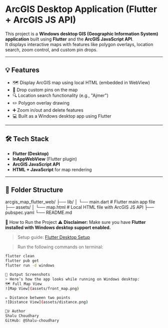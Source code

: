# ArcGIS Desktop Application (Flutter + ArcGIS JS API)

This project is a **Windows desktop GIS (Geographic Information System) application** built using **Flutter** and the **ArcGIS JavaScript API**.  
It displays interactive maps with features like polygon overlays, location search, zoom control, and custom pin drops.

---

## 💡 Features

- 🗺️ Display ArcGIS map using local HTML (embedded in WebView)
- 📍 Drop custom pins on the map
- 🔍 Location search functionality (e.g., "Ajmer")
- ✏️ Polygon overlay drawing
- ➕ Zoom in/out and delete features
- 💻 Built as a Windows desktop app using Flutter

---

## 🛠️ Tech Stack

- **Flutter (Desktop)**
- **InAppWebView** (Flutter plugin)
- **ArcGIS JavaScript API**
- **HTML + JavaScript** for map rendering

---

## 📂 Folder Structure
arcgis_map_flutter_web/
├── lib/
│ └── main.dart # Flutter main app file
├── assets/
│ └── map.html # Local HTML file with ArcGIS JS API
├── pubspec.yaml
└── README.md

🧪 How to Run the Project 
⚠️ **Disclaimer:** Make sure you have **Flutter installed with Windows desktop support enabled.**  
> Setup guide: [Flutter Desktop Setup](https://docs.flutter.dev/desktop)

>Run the following commands on terminal:

```bash
flutter clean
flutter pub get
flutter run -d windows

📸 Output Screenshots 
> Here’s how the app looks while running on Windows desktop:
🗺️ Full Map View
![Map View](assets/front_map.png)

✏️ Distance between two points
![Distance View](assets/distance.png)

🙋‍♀️ Author
Shalu Choudhary
GitHub: @Shalu-choudhary
